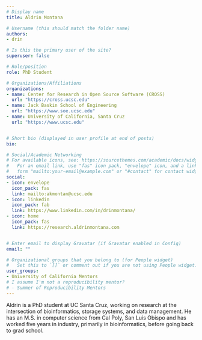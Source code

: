 ```yaml
---
# Display name
title: Aldrin Montana

# Username (this should match the folder name)
authors:
- drin

# Is this the primary user of the site?
superuser: false

# Role/position
role: PhD Student

# Organizations/Affiliations
organizations:
- name: Center for Research in Open Source Software (CROSS)
  url: "https://cross.ucsc.edu"
- name: Jack Baskin School of Engineering
  url: "https://www.soe.ucsc.edu"
- name: University of California, Santa Cruz
  url: "https://www.ucsc.edu"


# Short bio (displayed in user profile at end of posts)
bio:

# Social/Academic Networking
# For available icons, see: https://sourcethemes.com/academic/docs/widgets/#icons
#   For an email link, use "fas" icon pack, "envelope" icon, and a link in the
#   form "mailto:your-email@example.com" or "#contact" for contact widget.
social:
- icon: envelope
  icon_pack: fas
  link: mailto:akmontan@ucsc.edu
- icon: linkedin
  icon_pack: fab
  link: https://www.linkedin.com/in/drinmontana/
- icon: home
  icon_pack: fas
  link: https://research.aldrinmontana.com


# Enter email to display Gravatar (if Gravatar enabled in Config)
email: ""

# Organizational groups that you belong to (for People widget)
#   Set this to `[]` or comment out if you are not using People widget.  
user_groups:
- University of California Mentors
# I assume I'm not a reproducibility mentor?
# - Summer of Reproducibility Mentors
---
```

Aldrin is a PhD student at UC Santa Cruz, working on research at the intersection of
bioinformatics, storage systems, and data management. He has an M.S. in computer science
from Cal Poly, San Luis Obispo and has worked five years in industry, primarily in
bioinformatics, before going back to grad school.
